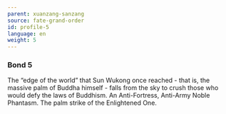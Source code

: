 ```yaml
---
parent: xuanzang-sanzang
source: fate-grand-order
id: profile-5
language: en
weight: 5
---
```


### Bond 5

The “edge of the world” that Sun Wukong once reached - that is, the massive palm of Buddha himself - falls from the sky to crush those who would defy the laws of Buddhism.
An Anti-Fortress, Anti-Army Noble Phantasm. The palm strike of the Enlightened One.
